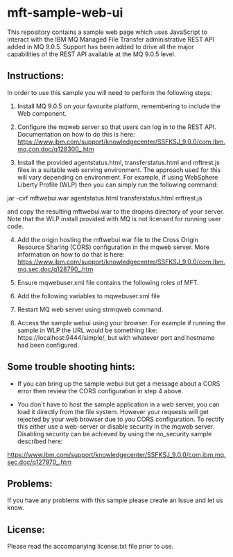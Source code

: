 # mft-sample-web-ui
This repository contains a sample web page which uses JavaScript to interact with the 
IBM MQ Managed File Transfer administrative REST API added in MQ 9.0.5. Support has 
been added to drive all the major capabilities of the REST API available at the 
MQ 9.0.5 level.


## Instructions:

In order to use this sample you will need to perform the following steps:

1. Install MQ 9.0.5 on your favourite platform, remembering to include the Web component.

2. Configure the mqweb server so that users can log in to the REST API. Documentation on
how to do this is here: 
https://www.ibm.com/support/knowledgecenter/SSFKSJ_9.0.0/com.ibm.mq.con.doc/q128300_.htm

3. Install the provided agentstatus.html, transferstatus.html and mftrest.js files in a 
suitable web serving environment. The approach used for this will vary depending on 
environment. For example, if using WebSphere Liberty Profile (WLP) then you can simply 
run the following command:

jar -cvf mftwebui.war agentstatus.html transferstatus.html mftrest.js

and copy the resulting mftwebui.war to the dropins directory of your server. Note
that the WLP install provided with MQ is not licensed for running user code.

4. Add the origin hosting the mftwebui.war file to the Cross Origin Resource Sharing (CORS)
configuration in the mqweb server. More information on how to do that is here:
https://www.ibm.com/support/knowledgecenter/SSFKSJ_9.0.0/com.ibm.mq.sec.doc/q128790_.htm

5. Ensure mqwebuser.xml file contains the following roles of MFT.
            <security-role name="MFTWebAdmin">
                <group name="MQWebAdminGroup" realm="defaultRealm"/>
            </security-role>

6. Add the following variables to mqwebuser.xml file
	<variable name="mqRestMftEnabled" value="true"/>
	<variable name="mqRestMftCoordinationQmgr" value="MFTDEMO"/>
	<variable name="mqRestMftReconnectTimeoutInMinutes" value="5"/>

7. Restart MQ web server using strmqweb command.

8. Access the sample webui using your browser. For example if running the sample in WLP 
the URL would be something like: https://localhost:9444/simple/, but with whatever 
port and hostname had been configured.


## Some trouble shooting hints:

* If you can bring up the sample webui but get a message about a CORS error then review
the CORS configuration in step 4 above.

* You don't have to host the sample application in a web server, you can load it
directly from the file system. However your requests will get rejected by your web browser
due to you CORS configuration. To rectify this either use a web-server or disable security
in the mqweb server. Disabling security can be achieved by using the no_security sample
described here: 

https://www.ibm.com/support/knowledgecenter/SSFKSJ_9.0.0/com.ibm.mq.sec.doc/q127970_.htm


## Problems:

If you have any problems with this sample please create an Issue and let us know.

## License:
Please read the accompanying license.txt file prior to use.